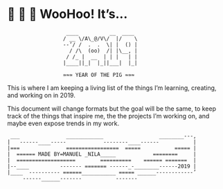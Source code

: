 
# 🎉 🎊 🙌 **WooHoo! It’s...** 
```
                   ____          __  ____
                  / __ \/A\_@/V\/  |/    \
                  --’/ /  .  .  \| |  () |
                    / /\  (oo)  /| |\__, |
                   / /_ |  __  | | |   | |
                  |____||_|  |_||___|  |_|

                  ≃≈≃ YEAR OF THE PIG ≈≃≈
```
This is where I am keeping a living list of the things I’m learning, creating, and working on in 2019.

This document will change formats but the goal will be the same, to keep track of the things that inspire me, the the projects I’m working on, and maybe even expose trends in my work.

```
 ___               ____________                  ________---,
|   ------____-----            --------____------           |
|===               =================  =====           ===== |
|  ====== MADE BY=MANUEL _NILA_____            ========     |
|  ===================        ==========    ====== =======  |
|--____          ------- ======= ------_-________------2019 |
|____  ---------- ======___________ ===== ______------------’
     ------______-------           -------
```
